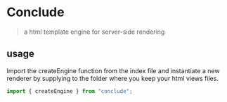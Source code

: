# Conclude

> a html template engine for server-side rendering

## usage

Import the createEngine function from the index file and instantiate a new renderer by supplying to the folder where you keep your html views files.

```javascript
import { createEngine } from "conclude";
```
